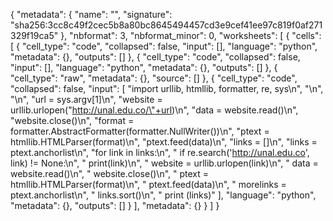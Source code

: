 {
 "metadata": {
  "name": "",
  "signature": "sha256:3cc8c49f2cec5b8a80bc8645494457cd3e9cef41ee97c819f0af271329f19ca5"
 },
 "nbformat": 3,
 "nbformat_minor": 0,
 "worksheets": [
  {
   "cells": [
    {
     "cell_type": "code",
     "collapsed": false,
     "input": [],
     "language": "python",
     "metadata": {},
     "outputs": []
    },
    {
     "cell_type": "code",
     "collapsed": false,
     "input": [],
     "language": "python",
     "metadata": {},
     "outputs": []
    },
    {
     "cell_type": "raw",
     "metadata": {},
     "source": []
    },
    {
     "cell_type": "code",
     "collapsed": false,
     "input": [
      "import urllib, htmllib, formatter, re, sys\n",
      "\n",
      "\n",
      "url = sys.argv[1]\n",
      "website = urllib.urlopen(\"http://unal.edu.co/\"+url)\n",
      "data = website.read()\n",
      "website.close()\n",
      "format = formatter.AbstractFormatter(formatter.NullWriter())\n",
      "ptext = htmllib.HTMLParser(format)\n",
      "ptext.feed(data)\n",
      "links = []\n",
      "links = ptext.anchorlist\n",
      "for link in links:\n",
      "    if re.search('http://unal.edu.co', link) != None:\n",
      "        print(link)\n",
      "        website = urllib.urlopen(link)\n",
      "        data = website.read()\n",
      "        website.close()\n",
      "        ptext = htmllib.HTMLParser(format)\n",
      "        ptext.feed(data)\n",
      "        morelinks = ptext.anchorlist\n",
      "        links.sort()\n",
      "        print (links)"
     ],
     "language": "python",
     "metadata": {},
     "outputs": []
    }
   ],
   "metadata": {}
  }
 ]
}
